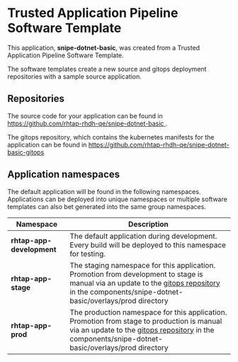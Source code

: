 # Trusted Application Pipeline Software Template

This application, **snipe-dotnet-basic**, was created from a Trusted Application Pipeline Software Template.

The software templates create a new source and gitops deployment repositories with a sample source application. 

## Repositories

The source code for your application can be found in [https://github.com/rhtap-rhdh-qe/snipe-dotnet-basic ](https://github.com/rhtap-rhdh-qe/snipe-dotnet-basic ).
 
The gitops repository, which contains the kubernetes manifests for the application can be found in 
[https://github.com/rhtap-rhdh-qe/snipe-dotnet-basic-gitops ](https://github.com/rhtap-rhdh-qe/snipe-dotnet-basic-gitops ) 

## Application namespaces 

The default application will be found in the following namespaces. Applications can be deployed into unique namespaces or multiple software templates can also bet generated into the same group namespaces.  

|  Namespace   |  Description   |  
| -------- | -------- |   
| **rhtap-app-development** | The default application during development. Every build will be deployed to this namespace for testing. | 
| **rhtap-app-stage** | The staging namespace for this application. Promotion from development to stage is manual via an update to the [gitops repository](https://github.com/rhtap-rhdh-qe/snipe-dotnet-basic-gitops ) in the components/snipe-dotnet-basic/overlays/prod directory |  
| **rhtap-app-prod** | The production namespace for this application. Promotion from stage to production is manual via an update to the [gitops repository](https://github.com/rhtap-rhdh-qe/snipe-dotnet-basic-gitops ) in the components/snipe-dotnet-basic/overlays/prod directory | 